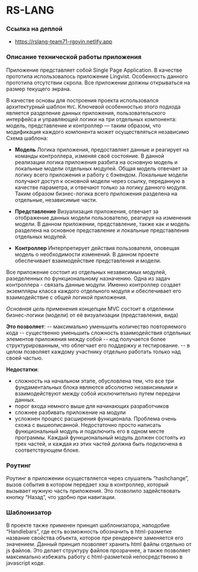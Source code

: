 # RS-LANG

### Ссылка на деплой

 * https://rslang-team71-rgovin.netlify.app

### Описание технической работы приложения
Приложение представляет собой Single Page Application. В качестве прототипа использовалось приложение Lingvist. Особенность данного прототипа отсутствии скрола. Все приложении должны открываться на размер текущего экрана.

В качестве основы для построения проекта использовался архитектурный шаблон `MVC`. Ключевой особенностью этого подхода является разделение данных приложения, пользовательского интерфейса и управляющей логики на три отдельных компонента: модель, представление и контроллер — таким образом, что модификация каждого компонента может осуществляться независимо
Схема шаблона:



* **Модель**
Логика приложения, предоставляет данные и реагирует на команды контроллера, изменяя своё состояние. В данной реализации логика приложения разбита на основную модель и локальные модели отдельных модулей. Общая модель отвечает за логику всего приложения и работу с бэкендом. Локальные модели получают доступ к основной модели через ссылку, переданную в качестве параметра, и отвечают только за логику данного модуля. Таким образом бизнес-логика всего приложения разделена на отдельные, независимые части.

* **Представление**
Визуализация приложения, отвечает за отображение данных модели пользователю, реагируя на изменения модели.  В данном приложении, представление, также как и модель разделена на основное представление и локальные представления отдельных модулей.

* **Контроллер**
Интерпретирует действия пользователя, оповещая модель о необходимости изменений. В данном проекте обеспечивает взаимодействие представления и модели.

Все приложение состоит из отдельных независимых модулей, разеделенных по функциональному назначению. Одна из задач контроллера - связать данные модули. Именно контроллер создает экземпляры класса каждого отдельного  модуля и обеспечивает его взаимодействие с общей логикой приложения.

*Основная цель* применения концепции MVC состоит в отделении бизнес-логики (модели) от её визуализации (представления, вида)

**Это позволяет**:
-- максимально уменьшить количество повторяемого кода
-- существенно уменьшить сложность взаимодействия отдельных элементов приложения между собой
-- код получается более структурированным, что облегчает его поддержку и тестирование.
-- в целом позволяет каждому участнику отдельно работать только над своей частью.

**Недостатки**:
* сложность на начальном этапе, обусловлена тем, что все три фундаментальных блока являются абсолютно независимыми и взаимодействуют между собой исключительно путем передачи данных.
* порог входа немного выше для начинающих разработчиков
* сложнее разбивать приложение на модули
* усложнен процесс расширения функционала. Проблема очень схожа с вышеописанной. Недостаточно просто написать функциональный модуль и подключить его в одном месте программы. Каждый функциональный модуль должен состоять из трех частей, и каждая из этих частей должна быть подключена в соответствующем блоке.

### Роутинг
Роутинг в приложении осуществляется через слушатель “hashchange”, вызов события в котором передает хэш в контроллер, который вызывает нужную часть приложения. Это позволило задействовать кнопку “Назад”, что удобно при навигации.

### Шаблонизатор
В проекте также применен принцип шаблонизатора, наподобие “Handlebars”, где есть возможность обозначить в html-разметке название свойства объекта, которое при рендеренге заменяется его значением. Данный принцип позволяет хранить html файлы отдельно от js файлов. Это делает структуру файлов прозрачнее, а также позволяет максимально избежать работу с html-разметкой непосредственно в javascript коде.